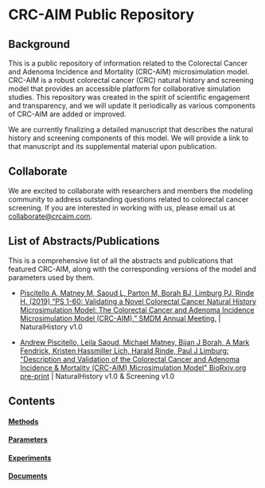 # CRC-AIM Public Repository

## Background

This is a public repository of information related to the Colorectal Cancer and Adenoma Incidence and Mortality (CRC-AIM) microsimulation model. CRC-AIM is a robust colorectal cancer (CRC) natural history and screening model that provides an accessible platform for collaborative simulation studies. This repository was created in the spirit of scientific engagement and transparency, and we will update it periodically as various components of CRC-AIM are added or improved.

We are currently finalizing a detailed manuscript that describes the natural history and screening components of this model. We will provide a link to that manuscript and its supplemental material upon publication.

## Collaborate

We are excited to collaborate with researchers and members the modeling community to address outstanding questions related to colorectal cancer screening. If you are interested in working with us, please email us at collaborate@crcaim.com.

## List of Abstracts/Publications

This is a comprehensive list of all the abstracts and publications that featured CRC-AIM, along with the corresponding versions of the model and parameters used by them.

* [Piscitello A, Matney M, Saoud L, Parton M, Borah BJ, Limburg PJ, Rinde H. (2019) “PS 1-60: Validating a Novel Colorectal Cancer Natural History Microsimulation Model: The Colorectal Cancer and Adenoma Incidence Microsimulation Model (CRC-AIM).” SMDM Annual Meeting.](https://smdm.confex.com/smdm/2019/meetingapp.cgi/Paper/12716) | NaturalHistory v1.0

* [Andrew Piscitello, Leila Saoud, Michael Matney, Bijan J Borah, A Mark Fendrick, Kristen Hassmiller Lich, Harald Rinde, Paul J Limburg: "Description and Validation of the Colorectal Cancer and Adenoma Incidence & Mortality (CRC-AIM) Microsimulation Model"  BioRxiv.org pre-print](https://www.biorxiv.org/content/10.1101/2020.03.02.966838v1) | NaturalHistory v1.0 & Screening v1.0

## Contents

#### [Methods](https://github.com/CRCAIM/CRC-AIM-Public/tree/master/methods)
#### [Parameters](https://github.com/CRCAIM/CRC-AIM-Public/tree/master/parameters)
#### [Experiments](https://github.com/CRCAIM/CRC-AIM-Public/tree/master/experiments)
#### [Documents](https://github.com/CRCAIM/CRC-AIM-Public/tree/master/documents)